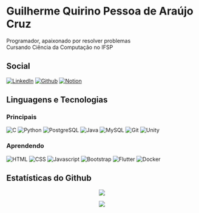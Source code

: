 # Guilherme Quirino Pessoa de Araújo Cruz
Programador, apaixonado por resolver problemas
\
Cursando Ciência da Computação no IFSP

## Social
[![LinkedIn](https://img.shields.io/badge/LinkedIn-0077B5?style=for-the-badge&logo=linkedin&logoColor=white)](https://www.linkedin.com/in/guilherme-quirino-852776218/) [![Github](https://img.shields.io/badge/GitHub-FFFFFF?style=for-the-badge&logo=github&logoColor=black)](https://github.com/GuilhermeQuirinoCruz) [![Notion](https://img.shields.io/badge/Notion-FFFFFF?style=for-the-badge&logo=notion&logoColor=black)](https://www.notion.so/guilherme-quirino)

## Linguagens e Tecnologias
### Principais
![C](https://img.shields.io/badge/-00599C?style=for-the-badge&logo=c&logoColor=white) ![Python](https://img.shields.io/badge/Python-FFD342?style=for-the-badge&logo=python&logoColor=3673A5) ![PostgreSQL](https://img.shields.io/badge/PostgreSQL-316192?style=for-the-badge&logo=postgresql&logoColor=white) ![Java](https://img.shields.io/badge/Java-FF801A?style=for-the-badge&logo=openjdk&logoColor=white) ![MySQL](https://img.shields.io/badge/MySQL-FFFFFF?style=for-the-badge&logo=mysql&logoColor=1E4C68) ![Git](https://img.shields.io/badge/Git-3F2C00?style=for-the-badge&logo=git&logoColor=F15030) ![Unity](https://img.shields.io/badge/Unity-100000?style=for-the-badge&logo=unity&logoColor=white)

### Aprendendo
![HTML](https://img.shields.io/badge/HTML5-E44F26?style=for-the-badge&logo=html5&logoColor=white) ![CSS](https://img.shields.io/badge/CSS3-1572B6?style=for-the-badge&logo=css3&logoColor=white) ![Javascript](https://img.shields.io/badge/Javascript-F7E018?style=for-the-badge&logo=javascript&logoColor=white) ![Bootstrap](https://img.shields.io/badge/Bootstrap-7608F6?style=for-the-badge&logo=bootstrap&logoColor=white) ![Flutter](https://img.shields.io/badge/Flutter-01579B?style=for-the-badge&logo=flutter&logoColor=54C5F8) ![Docker](https://img.shields.io/badge/Docker-1D63ED?style=for-the-badge&logo=docker&logoColor=white)

## Estatísticas do Github

<p align="center">
    <img src="https://github-readme-stats.vercel.app/api/top-langs/?username=guilhermequirinocruz&layout=compact&langs_count=8&theme=dracula" />
</p>
<p align="center">
    <img src="https://github-readme-stats.vercel.app/api?username=guilhermequirinocruz&show_icons=true&theme=dracula&hide=issues,contribs" />
</p>
